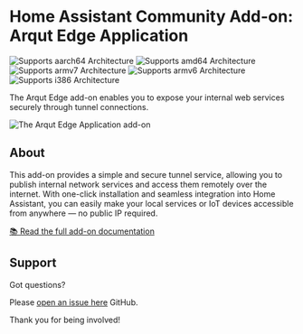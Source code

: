 # Home Assistant Community Add-on: Arqut Edge Application

![Supports aarch64 Architecture][aarch64-shield]
![Supports amd64 Architecture][amd64-shield]
![Supports armv7 Architecture][armv7-shield]
![Supports armv6 Architecture][armv6-shield]
![Supports i386 Architecture][i386-shield]

The Arqut Edge add-on enables you to expose your internal web services securely through tunnel connections.

![The Arqut Edge Application add-on](https://www.arqut.com/images/arqut-edge.png)

## About

This add-on provides a simple and secure tunnel service, allowing you to publish internal network services and access them remotely over the internet. With one-click installation and seamless integration into Home Assistant, you can easily make your local services or IoT devices accessible from anywhere — no public IP required.

[📚 Read the full add-on documentation][docs]

## Support

Got questions?

Please [open an issue here][issue] GitHub.

Thank you for being involved!

[aarch64-shield]: https://img.shields.io/badge/aarch64-yes-green.svg
[amd64-shield]: https://img.shields.io/badge/amd64-yes-green.svg
[armv7-shield]: https://img.shields.io/badge/armv7-yes-green.svg
[armv6-shield]: https://img.shields.io/badge/armv6-yes-green.svg
[i386-shield]: https://img.shields.io/badge/i386-yes-green.svg
[docs]: https://github.com/arqut/arqut-ha-addon/blob/main/arqut-edge/DOCS.md
[issue]: https://github.com/arqut/arqut-ha-addon/issues
